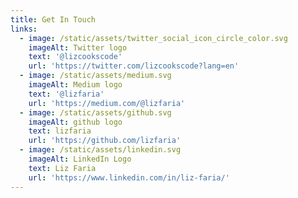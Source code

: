 ```yaml
---
title: Get In Touch
links:
  - image: /static/assets/twitter_social_icon_circle_color.svg
    imageAlt: Twitter logo
    text: '@lizcookscode'
    url: 'https://twitter.com/lizcookscode?lang=en'
  - image: /static/assets/medium.svg
    imageAlt: Medium logo
    text: '@lizfaria'
    url: 'https://medium.com/@lizfaria'
  - image: /static/assets/github.svg
    imageAlt: github logo
    text: lizfaria
    url: 'https://github.com/lizfaria'
  - image: /static/assets/linkedin.svg
    imageAlt: LinkedIn Logo
    text: Liz Faria
    url: 'https://www.linkedin.com/in/liz-faria/'
---
```


